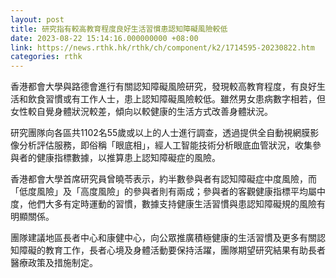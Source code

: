 ```yaml
---
layout: post
title: 研究指有較高教育程度良好生活習慣患認知障礙風險較低
date: 2023-08-22 15:14:16.000000000 +08:00
link: https://news.rthk.hk/rthk/ch/component/k2/1714595-20230822.htm
categories: rthk
---
```


香港都會大學與路德會進行有關認知障礙風險研究，發現較高教育程度，有良好生活和飲食習慣或有工作人士，患上認知障礙風險較低。雖然男女患病數字相若，但女性較自覺身體狀況較差，傾向以較健康的生活方式改善身體狀況。

研究團隊向各區共1102名55歲或以上的人士進行調查，透過提供全自動視網膜影像分析評估服務，即俗稱「眼底相」，經人工智能技術分析眼底血管狀況，收集參與者的健康指標數據，以推算患上認知障礙症的風險。

香港都會大學首席研究員曾曉苓表示，約半數參與者有認知障礙症中度風險，而「低度風險」及「高度風險」的參與者則有兩成；參與者的客觀健康指標平均屬中度，他們大多有定時運動的習慣，數據支持健康生活習慣與患認知障礙規的風險有明顯關係。

團隊建議地區長者中心和康健中心，向公眾推廣積極健康的生活習慣及更多有關認知障礙的教育工作，長者心境及身體活動要保持活躍，團隊期望研究結果有助長者醫療政策及措施制定。
